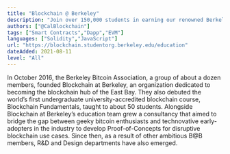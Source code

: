 ```yaml
---
title: "Blockchain @ Berkeley"
description: "Join over 150,000 students in earning our renowned BerkeleyX Blockchain Fundamentals Professional Certificate, with our free online course series."
authors: ["@CalBlockchain"]
tags: ["Smart Contracts","Dapp","EVM"]
languages: ["Solidity","JavaScript"]
url: "https://blockchain.studentorg.berkeley.edu/education"
dateAdded: 2021-08-11
level: "All"
---
```


In October 2016, the Berkeley Bitcoin Association, a group of about a dozen members, founded Blockchain at Berkeley, an organization dedicated to becoming the blockchain hub of the East Bay. They also debuted the world’s first undergraduate university-accredited blockchain course, Blockchain Fundamentals, taught to about 50 students. Alongside Blockchain at Berkeley’s education team grew a consultancy that aimed to bridge the gap between geeky bitcoin enthusiasts and technovative early-adopters in the industry to develop Proof-of-Concepts for disruptive blockchain use cases. Since then, as a result of other ambitious B@B members, R&D and Design departments have also emerged.
